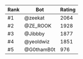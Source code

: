 Rank|Bot|Rating
---|---|---
#1|@zeekat|2064
#2|@ZE_ROOK|1928
#3|@Jibbby|1877
#4|@yeoldwiz|1851
#5|@G0thamB0t|976
